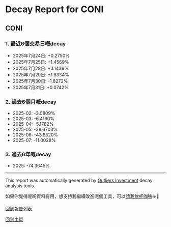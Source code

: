 # Decay Report for CONI

## CONI

### 1. 最近6個交易日嘅decay

- 2025年7月24日: +0.2750%
- 2025年7月25日: +1.4569%
- 2025年7月28日: +3.1439%
- 2025年7月29日: +1.8334%
- 2025年7月30日: -1.8272%
- 2025年7月31日: +0.0742%

### 2. 過去6個月嘅decay

- 2025-02: -3.0809%
- 2025-03: -6.4160%
- 2025-04: -5.1782%
- 2025-05: -38.6703%
- 2025-06: -43.8520%
- 2025-07: -11.0028%

### 3. 過去6年嘅decay

- 2025: -74.3645%

------------------------------
This report was automatically generated by [Outliers Investment](https://outliersecon.github.io/Outliers-Investment/) decay analysis tools.

如果你覺得呢啲資料有用，想支持我繼續改進呢個工具，可以[請我飲杯咖啡](https://buymeacoffee.com/outliersecon)☕🙏

[回到報告列表](https://outliersecon.github.io/Outliers-Investment/reports/reports_public)

[回到主頁](https://outliersecon.github.io/Outliers-Investment/)